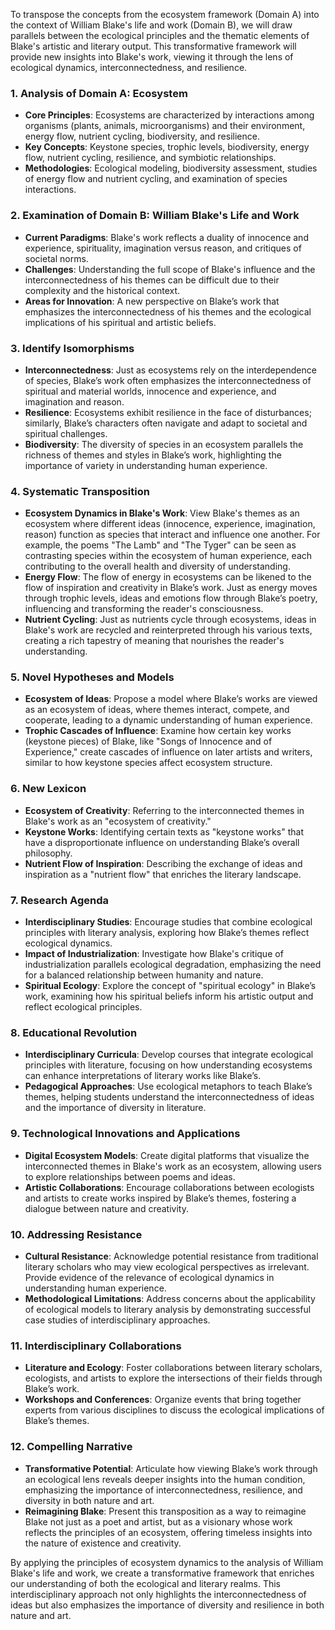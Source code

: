 To transpose the concepts from the ecosystem framework (Domain A) into the context of William Blake's life and work (Domain B), we will draw parallels between the ecological principles and the thematic elements of Blake's artistic and literary output. This transformative framework will provide new insights into Blake's work, viewing it through the lens of ecological dynamics, interconnectedness, and resilience. 

### 1. Analysis of Domain A: Ecosystem

- **Core Principles**: Ecosystems are characterized by interactions among organisms (plants, animals, microorganisms) and their environment, energy flow, nutrient cycling, biodiversity, and resilience.
- **Key Concepts**: Keystone species, trophic levels, biodiversity, energy flow, nutrient cycling, resilience, and symbiotic relationships.
- **Methodologies**: Ecological modeling, biodiversity assessment, studies of energy flow and nutrient cycling, and examination of species interactions.

### 2. Examination of Domain B: William Blake's Life and Work

- **Current Paradigms**: Blake's work reflects a duality of innocence and experience, spirituality, imagination versus reason, and critiques of societal norms.
- **Challenges**: Understanding the full scope of Blake's influence and the interconnectedness of his themes can be difficult due to their complexity and the historical context.
- **Areas for Innovation**: A new perspective on Blake’s work that emphasizes the interconnectedness of his themes and the ecological implications of his spiritual and artistic beliefs.

### 3. Identify Isomorphisms

- **Interconnectedness**: Just as ecosystems rely on the interdependence of species, Blake’s work often emphasizes the interconnectedness of spiritual and material worlds, innocence and experience, and imagination and reason.
- **Resilience**: Ecosystems exhibit resilience in the face of disturbances; similarly, Blake’s characters often navigate and adapt to societal and spiritual challenges.
- **Biodiversity**: The diversity of species in an ecosystem parallels the richness of themes and styles in Blake’s work, highlighting the importance of variety in understanding human experience.

### 4. Systematic Transposition

- **Ecosystem Dynamics in Blake's Work**: View Blake's themes as an ecosystem where different ideas (innocence, experience, imagination, reason) function as species that interact and influence one another. For example, the poems "The Lamb" and "The Tyger" can be seen as contrasting species within the ecosystem of human experience, each contributing to the overall health and diversity of understanding.
- **Energy Flow**: The flow of energy in ecosystems can be likened to the flow of inspiration and creativity in Blake’s work. Just as energy moves through trophic levels, ideas and emotions flow through Blake’s poetry, influencing and transforming the reader's consciousness.
- **Nutrient Cycling**: Just as nutrients cycle through ecosystems, ideas in Blake's work are recycled and reinterpreted through his various texts, creating a rich tapestry of meaning that nourishes the reader's understanding.

### 5. Novel Hypotheses and Models

- **Ecosystem of Ideas**: Propose a model where Blake’s works are viewed as an ecosystem of ideas, where themes interact, compete, and cooperate, leading to a dynamic understanding of human experience.
- **Trophic Cascades of Influence**: Examine how certain key works (keystone pieces) of Blake, like "Songs of Innocence and of Experience," create cascades of influence on later artists and writers, similar to how keystone species affect ecosystem structure.

### 6. New Lexicon

- **Ecosystem of Creativity**: Referring to the interconnected themes in Blake's work as an "ecosystem of creativity."
- **Keystone Works**: Identifying certain texts as "keystone works" that have a disproportionate influence on understanding Blake’s overall philosophy.
- **Nutrient Flow of Inspiration**: Describing the exchange of ideas and inspiration as a "nutrient flow" that enriches the literary landscape.

### 7. Research Agenda

- **Interdisciplinary Studies**: Encourage studies that combine ecological principles with literary analysis, exploring how Blake’s themes reflect ecological dynamics.
- **Impact of Industrialization**: Investigate how Blake's critique of industrialization parallels ecological degradation, emphasizing the need for a balanced relationship between humanity and nature.
- **Spiritual Ecology**: Explore the concept of "spiritual ecology" in Blake’s work, examining how his spiritual beliefs inform his artistic output and reflect ecological principles.

### 8. Educational Revolution

- **Interdisciplinary Curricula**: Develop courses that integrate ecological principles with literature, focusing on how understanding ecosystems can enhance interpretations of literary works like Blake’s.
- **Pedagogical Approaches**: Use ecological metaphors to teach Blake’s themes, helping students understand the interconnectedness of ideas and the importance of diversity in literature.

### 9. Technological Innovations and Applications

- **Digital Ecosystem Models**: Create digital platforms that visualize the interconnected themes in Blake's work as an ecosystem, allowing users to explore relationships between poems and ideas.
- **Artistic Collaborations**: Encourage collaborations between ecologists and artists to create works inspired by Blake’s themes, fostering a dialogue between nature and creativity.

### 10. Addressing Resistance

- **Cultural Resistance**: Acknowledge potential resistance from traditional literary scholars who may view ecological perspectives as irrelevant. Provide evidence of the relevance of ecological dynamics in understanding human experience.
- **Methodological Limitations**: Address concerns about the applicability of ecological models to literary analysis by demonstrating successful case studies of interdisciplinary approaches.

### 11. Interdisciplinary Collaborations

- **Literature and Ecology**: Foster collaborations between literary scholars, ecologists, and artists to explore the intersections of their fields through Blake’s work.
- **Workshops and Conferences**: Organize events that bring together experts from various disciplines to discuss the ecological implications of Blake’s themes.

### 12. Compelling Narrative

- **Transformative Potential**: Articulate how viewing Blake’s work through an ecological lens reveals deeper insights into the human condition, emphasizing the importance of interconnectedness, resilience, and diversity in both nature and art.
- **Reimagining Blake**: Present this transposition as a way to reimagine Blake not just as a poet and artist, but as a visionary whose work reflects the principles of an ecosystem, offering timeless insights into the nature of existence and creativity.

By applying the principles of ecosystem dynamics to the analysis of William Blake's life and work, we create a transformative framework that enriches our understanding of both the ecological and literary realms. This interdisciplinary approach not only highlights the interconnectedness of ideas but also emphasizes the importance of diversity and resilience in both nature and art.